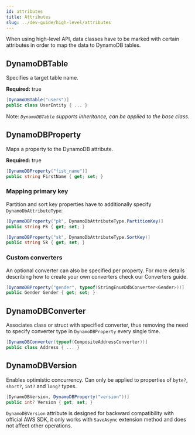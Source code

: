 ```yaml
---
id: attributes
title: Attributes
slug: ../dev-guide/high-level/attributes
---
```


When using high-level API, data classes have to be marked with certain attributes in order to map the data to DynamoDB tables.

## DynamoDBTable

Specifies a target table name.

**Required:** true

```C#
[DynamoDBTable("users")]
public class UserEntity { ... }
```

Note:  *`DynamoDBTable` supports inheritance, can be applied to the base class.*

## DynamoDBProperty

Maps a property to the DynamoDB attribute.

**Required:** true

```C# 
[DynamoDBProperty("fist_name")]
public string FirstName { get; set; }
```

### Mapping primary key
Partition and sort key properties have to additionally specify `DynamoDbAttributeType`:

```C#
[DynamoDBProperty("pk", DynamoDbAttributeType.PartitionKey)]
public string Pk { get; set; }

[DynamoDBProperty("sk", DynamoDbAttributeType.SortKey)]
public string Sk { get; set; }
```

### Custom converters

An optional converter can also be specified per property. For more details describing how to create your own converters check our Converters guide.

```C#
[DynamoDBProperty("gender", typeof(StringEnumDdbConverter<Gender>))]
public Gender Gender { get; set; }
```

## DynamoDBConverter
Associates class or struct with specified converter, thus removing the need to specify converter type in `DynamoDBProperty` every single time.

```C#
[DynamoDBConverter(typeof(CompositeAddressConverter))]
public class Address { ... }
```

## DynamoDBVersion

Enables optimistic concurrency. Can only be applied to properties of `byte?`, `short?`, `int?` and `long?` types.

```C#
[DynamoDBVersion, DynamoDBProperty("version"))]
public int? Version { get; set; }
```

`DynamoDBVersion` attribute is designed for backward compatibility with official AWS SDK, it only works with `SaveAsync` extension method and does not affect other operations.